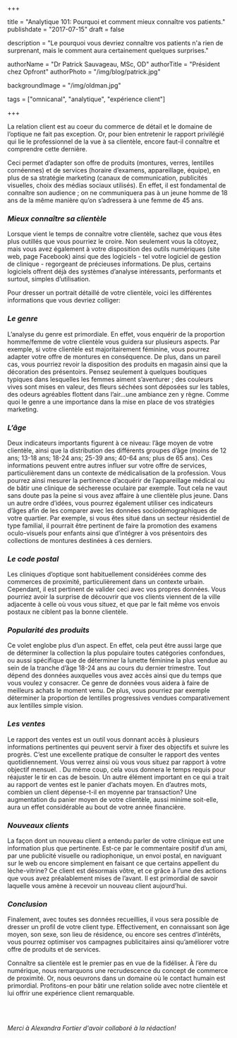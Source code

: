 +++

title = "Analytique 101: Pourquoi et comment mieux connaître vos patients."
publishdate = "2017-07-15"
draft = false

description = "Le pourquoi vous devriez connaître vos patients n'a rien de surprenant, mais le comment aura certainement quelques surprises."

authorName = "Dr Patrick Sauvageau, MSc, OD"
authorTitle = "Président chez Opfront"
authorPhoto = "/img/blog/patrick.jpg"

backgroundImage = "/img/oldman.jpg"

tags = ["omnicanal", "analytique", "expérience client"]

+++

La relation client est au coeur du commerce de détail et le domaine de l’optique ne fait pas exception. Or, pour bien entretenir le rapport privilégié qui lie le professionnel de la vue à sa clientèle, encore faut-il connaître et comprendre cette dernière.

Ceci permet d’adapter son offre de produits (montures, verres, lentilles cornéennes) et de services (horaire d’examens, appareillage, équipe), en plus de sa stratégie marketing (canaux de communication, publicités visuelles, choix des médias sociaux utilisés).
En effet, il est fondamental de connaître son audience ; on ne communiquera pas à un jeune homme de 18 ans de la même manière qu’on s’adressera à une femme de 45 ans.

### *Mieux connaître sa clientèle*

Lorsque vient le temps de connaître votre clientèle, sachez que vous êtes plus outillés que vous pourriez le croire. Non seulement vous la côtoyez, mais vous avez également à votre disposition des outils numériques (site web, page Facebook) ainsi que des logiciels - tel votre logiciel de gestion de clinique - regorgeant de précieuses informations. De plus, certains logiciels offrent déjà des systèmes d’analyse intéressants, performants et surtout, simples d’utilisation.

Pour dresser un portrait détaillé de votre clientèle, voici les différentes informations que vous devriez colliger:

### *Le genre*

L’analyse du genre est primordiale. En effet, vous enquérir de la proportion homme/femme de votre clientèle vous guidera sur plusieurs aspects. Par exemple, si votre clientèle est majoritairement féminine, vous pourrez adapter votre offre de montures en conséquence. De plus, dans un pareil cas, vous pourriez revoir la disposition des produits en magasin ainsi que la décoration des présentoirs. Pensez seulement à quelques boutiques typiques dans lesquelles les femmes aiment s’aventurer ; des couleurs vives sont mises en valeur, des fleurs séchées sont déposées sur les tables, des odeurs agréables flottent dans l’air…une ambiance zen y règne. Comme quoi le genre a une importance dans la mise en place de vos stratégies marketing.

### *L’âge*

Deux indicateurs importants figurent à ce niveau: l’âge moyen de votre clientèle, ainsi que la distribution des différents groupes d’âge (moins de 12 ans; 13-18 ans; 18-24 ans; 25-39 ans; 40-64 ans; plus de 65 ans). Ces informations peuvent entre autres influer sur votre offre de services, particulièrement dans un contexte de médicalisation de la profession. Vous pourrez ainsi mesurer la pertinence d’acquérir de l’appareillage médical ou de bâtir une clinique de sécheresse oculaire par exemple. Tout cela ne vaut sans doute pas la peine si vous avez affaire à une clientèle plus jeune. Dans un autre ordre d’idées, vous pourrez également utiliser ces indicateurs d’âges afin de les comparer avec les données sociodémographiques de votre quartier.
Par exemple, si vous êtes situé dans un secteur résidentiel de type familial, il pourrait être pertinent de faire la promotion des examens oculo-visuels pour enfants ainsi que d’intégrer à vos présentoirs des collections de montures destinées à ces derniers.

### *Le code postal*

Les cliniques d’optique sont habituellement considérées comme des commerces de proximité, particulièrement dans un contexte urbain. Cependant, il est pertinent de valider ceci avec vos propres données. Vous pourriez avoir la surprise de découvrir que vos clients viennent de la ville adjacente à celle où vous vous situez, et que par le fait même vos envois postaux ne ciblent pas la bonne clientèle.

### *Popularité des produits*

Ce volet englobe plus d’un aspect. En effet, cela peut être aussi large que de déterminer la collection la plus populaire toutes catégories confondues, ou aussi spécifique que de déterminer la lunette féminine la plus vendue au sein de la tranche d’âge 18-24 ans au cours du dernier trimestre. Tout dépend des données auxquelles vous avez accès ainsi que du temps que vous voulez y consacrer.
Ce genre de données vous aidera à faire de meilleurs achats le moment venu. De plus, vous pourriez par exemple  déterminer la proportion de lentilles progressives vendues comparativement aux lentilles simple vision.

### *Les ventes*

Le rapport des ventes est un outil vous donnant accès à plusieurs informations pertinentes qui peuvent servir à fixer des objectifs et suivre les progrès. C’est une excellente pratique de consulter le rapport des ventes quotidiennement. Vous verrez ainsi où vous vous situez par rapport à votre objectif mensuel. . Du même coup, cela vous donnera le temps requis pour réajuster le tir en cas de besoin.
Un autre élément important en ce qui a trait au rapport de ventes est le panier d’achats moyen. En d’autres mots, combien un client dépense-t-il en moyenne par transaction? Une augmentation du panier moyen de votre clientèle, aussi minime soit-elle, aura un effet considérable au bout de votre année financière.  

### *Nouveaux clients*

La façon dont un nouveau client a entendu parler de votre clinique est une information plus que pertinente. Est-ce par le commentaire positif d’un ami, par une publicité visuelle ou radiophonique, un envoi postal, en naviguant sur le web ou encore simplement en faisant ce que certains appellent du lèche-vitrine?
Ce client est désormais vôtre, et ce grâce à l’une des actions que vous avez préalablement mises de l’avant. Il est primordial de savoir laquelle vous amène à recevoir un nouveau client aujourd’hui.

### *Conclusion*

Finalement, avec toutes ses données recueillies, il vous sera possible de dresser un profil de votre client type. Effectivement, en connaissant son âge moyen, son sexe, son lieu de résidence, ou encore ses centres d’intérêts, vous pourrez optimiser vos campagnes publicitaires ainsi qu’améliorer votre offre de produits et de services.

Connaître sa clientèle est le premier pas en vue de la fidéliser. À l’ère du numérique, nous remarquons une recrudescence du concept de commerce de proximité. Or, nous oeuvrons dans un domaine où le contact humain est primordial. Profitons-en pour bâtir une relation solide avec notre clientèle et lui offrir une expérience client remarquable.

<br>
<br>

*Merci à Alexandra Fortier d'avoir collaboré à la rédaction!*
